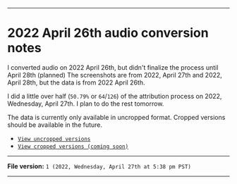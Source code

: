 
***

# 2022 April 26th audio conversion notes

I converted audio on 2022 April 26th, but didn't finalize the process until April 28th (planned) The screenshots are from 2022, April 27th and 2022, April 28th, but the data is from 2022 April 26th.

I did a little over half (`50.79%` or `64`/`126`) of the attribution process on 2022, Wednesday, April 27th. I plan to do the rest tomorrow.

The data is currently only available in uncropped format. Cropped versions should be available in the future.

- [`View uncropped versions`](/2022/04_April/26/Uncropped/)
- [`View cropped versions (coming soon)`](/2022/04_April/26/Cropped/)

***

**File version:** `1 (2022, Wednesday, April 27th at 5:38 pm PST)`

***

